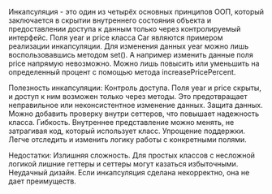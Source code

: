Инкапсуляция - это один из четырёх основных принципов ООП, который заключается в скрытии внутреннего состояния объекта и предоставлении доступа к данным только через контролируемый интерфейс.
Поля year и price класса Car являются примером реализации инкапсуляции. Для изменения данных year можно лишь воспользовавшись методом set(). 
А например изменить данные поля price напрямую невозможно. Можно лишь повысить или уменьшить на определенный процент с помощью метода increasePricePercent.

Полезность инкапсуляции:
Контроль доступа. Поля year и price скрыты, и доступ к ним возможен только через методы. Это предотвращает неправильное или неконсистентное изменение данных.
Защита данных. Можно добавить проверку внутри сеттеров, что повышает надежность класса.
Гибкость. Внутреннее представление можно менять, не затрагивая код, который использует класс.
Упрощение поддержки. Легче отследить и изменить логику работы с конкретными полями.

Недостатки:
Излишняя сложность. Для простых классов с несложной логикой лишние геттеры и сеттеры могут казаться избыточными.
Неудачный дизайн. Если инкапсуляция сделана некорректно, она не дает преимуществ.

